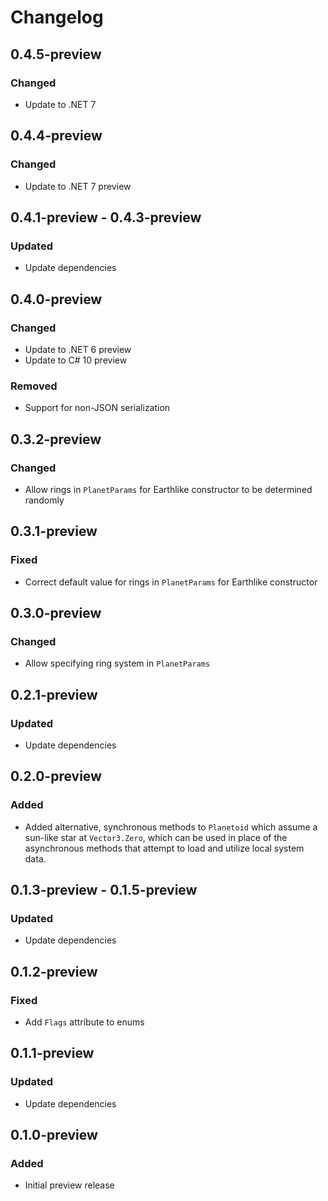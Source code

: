# Changelog

## 0.4.5-preview
### Changed
- Update to .NET 7

## 0.4.4-preview
### Changed
- Update to .NET 7 preview

## 0.4.1-preview - 0.4.3-preview
### Updated
- Update dependencies

## 0.4.0-preview
### Changed
- Update to .NET 6 preview
- Update to C# 10 preview
### Removed
- Support for non-JSON serialization

## 0.3.2-preview
### Changed
- Allow rings in `PlanetParams` for Earthlike constructor to be determined randomly

## 0.3.1-preview
### Fixed
- Correct default value for rings in `PlanetParams` for Earthlike constructor

## 0.3.0-preview
### Changed
- Allow specifying ring system in `PlanetParams`

## 0.2.1-preview
### Updated
- Update dependencies

## 0.2.0-preview
### Added
- Added alternative, synchronous methods to `Planetoid` which assume a sun-like star at
  `Vector3.Zero`, which can be used in place of the asynchronous methods that attempt to load and
  utilize local system data.

## 0.1.3-preview - 0.1.5-preview
### Updated
- Update dependencies

## 0.1.2-preview
### Fixed
- Add `Flags` attribute to enums

## 0.1.1-preview
### Updated
- Update dependencies

## 0.1.0-preview
### Added
- Initial preview release